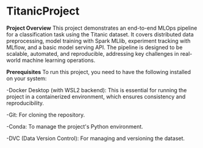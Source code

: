 # TitanicProject

**Project Overview**
This project demonstrates an end-to-end MLOps pipeline for a classification task using the Titanic dataset. It covers distributed data preprocessing, model training with Spark MLlib, experiment tracking with MLflow, and a basic model serving API. The pipeline is designed to be scalable, automated, and reproducible, addressing key challenges in real-world machine learning operations.

**Prerequisites**
To run this project, you need to have the following installed on your system:

-Docker Desktop (with WSL2 backend): This is essential for running the project in a containerized environment, which ensures consistency and reproducibility.

-Git: For cloning the repository.

-Conda: To manage the project's Python environment.

-DVC (Data Version Control): For managing and versioning the dataset.
